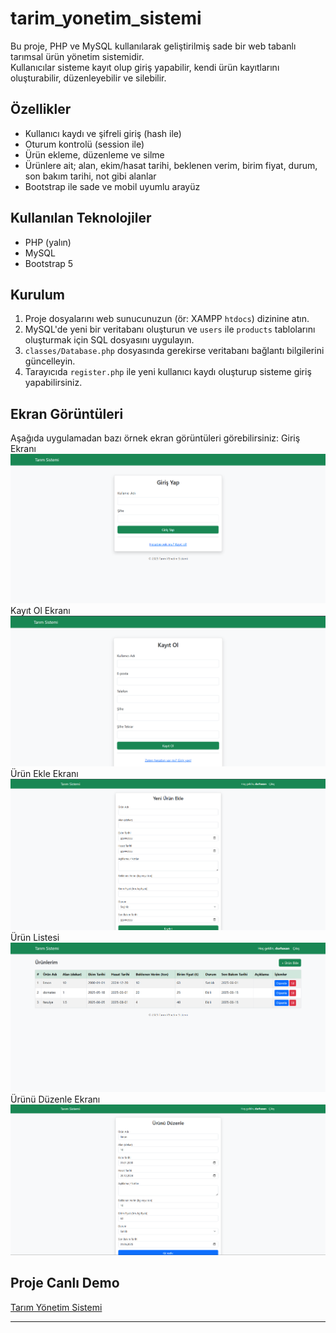 # tarim_yonetim_sistemi


Bu proje, PHP ve MySQL kullanılarak geliştirilmiş sade bir web tabanlı tarımsal ürün yönetim sistemidir.  
Kullanıcılar sisteme kayıt olup giriş yapabilir, kendi ürün kayıtlarını oluşturabilir, düzenleyebilir ve silebilir.

## Özellikler

- Kullanıcı kaydı ve şifreli giriş (hash ile)
- Oturum kontrolü (session ile)
- Ürün ekleme, düzenleme ve silme
- Ürünlere ait; alan, ekim/hasat tarihi, beklenen verim, birim fiyat, durum, son bakım tarihi, not gibi alanlar
- Bootstrap ile sade ve mobil uyumlu arayüz

## Kullanılan Teknolojiler

- PHP (yalın)
- MySQL
- Bootstrap 5

## Kurulum

1. Proje dosyalarını web sunucunuzun (ör: XAMPP `htdocs`) dizinine atın.
2. MySQL'de yeni bir veritabanı oluşturun ve `users` ile `products` tablolarını oluşturmak için SQL dosyasını uygulayın.
3. `classes/Database.php` dosyasında gerekirse veritabanı bağlantı bilgilerini güncelleyin.
4. Tarayıcıda `register.php` ile yeni kullanıcı kaydı oluşturup sisteme giriş yapabilirsiniz.

## Ekran Görüntüleri

Aşağıda uygulamadan bazı örnek ekran görüntüleri görebilirsiniz:
Giriş Ekranı
![Giriş Ekranı](screenshots/giris.png)
Kayıt Ol Ekranı
![Kayıt Ol Ekranı](screenshots/kayit.png)
Ürün Ekle Ekranı
![Ürün Ekle Ekranı](screenshots/urun_ekle.png)
Ürün Listesi
![Ürün Listesi](screenshots/urun_liste.png)
Ürünü Düzenle Ekranı
![Ürünü Düzenle Ekranı](screenshots/urun_duzenle.png)


## Proje Canlı Demo

[Tarım Yönetim Sistemi ](http://95.130.171.20/~st23360859720/tarim_yonetim/login.php)

---
